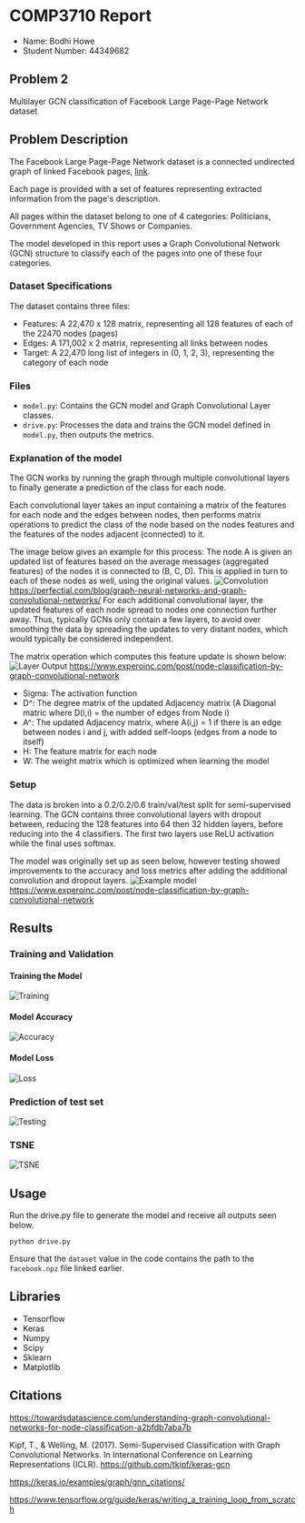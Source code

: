 # COMP3710 Report
- Name: Bodhi Howe
- Student Number: 44349682
## Problem 2
Multilayer GCN classification of Facebook Large Page-Page Network dataset

## Problem Description
The Facebook Large Page-Page Network dataset is a connected undirected graph of linked Facebook pages, [link](https://graphmining.ai/datasets/ptg/facebook.npz).

Each page is provided with a set of features representing extracted information from the page's description.

All pages within the dataset belong to one of 4 categories: Politicians, Government Agencies, TV Shows or Companies.

The model developed in this report uses a Graph Convolutional Network (GCN) structure to classify each of the pages into one of these four categories.

### Dataset Specifications
The dataset contains three files:
- Features: A 22,470 x 128 matrix, representing all 128 features of each of the 22470 nodes (pages)
- Edges: A 171,002 x 2 matrix, representing all links between nodes
- Target: A 22,470 long list of integers in (0, 1, 2, 3), representing the category of each node

### Files
- `model.py`: Contains the GCN model and Graph Convolutional Layer classes.
- `drive.py`: Processes the data and trains the GCN model defined in `model.py`, then outputs the metrics.

### Explanation of the model
The GCN works by running the graph through multiple convolutional layers to finally generate a prediction of the class for each node.

Each convolutional layer takes an input containing a matrix of the features for each node and the edges between nodes, then performs matrix operations to predict the class of the node based on the nodes features and the features of the nodes adjacent (connected) to it.

The image below gives an example for this process: The node A is given an updated list of features based on the average messages (aggregated features) of the nodes it is connected to (B, C, D). This is applied in turn to each of these nodes as well, using the original values.
![Convolution](https://perfectial.com/wp-content/uploads/2021/01/GNN-01-scaled.jpg)
https://perfectial.com/blog/graph-neural-networks-and-graph-convolutional-networks/
For each additional convolutional layer, the updated features of each node spread to nodes one connection further away.
Thus, typically GCNs only contain a few layers, to avoid over smoothing the data by spreading the updates to very distant nodes, which would typically be considered independent.

The matrix operation which computes this feature update is shown below:
![Layer Output](https://lh5.googleusercontent.com/fCocp4xdLQkhtbKLAbrnnokRoagd_Q2BRKuMCNdwWaGIN-zOL0Mywefl-GOGf0bVllh-got4D3bpnuRpp4eiWp0Be-LsvwozavnyXT6LguFDQ_8QPYp0IPs1T44jwA0pc2PXcPS9)
https://www.experoinc.com/post/node-classification-by-graph-convolutional-network
- Sigma: The activation function
- D^: The degree matrix of the updated Adjacency matrix (A Diagonal matric where D(i,i) = the number of edges from Node i)
- A^: The updated Adjacency matrix, where A(i,j) = 1 if there is an edge between nodes i and j, with added self-loops (edges from a node to itself)
- H: The feature matrix for each node
- W: The weight matrix which is optimized when learning the model

### Setup
The data is broken into a 0.2/0.2/0.6 train/val/test split for semi-supervised learning.
The GCN contains three convolutional layers with dropout between, reducing the 128 features into 64 then 32 hidden layers, before reducing into the 4 classifiers.
The first two layers use ReLU activation while the final uses softmax.

The model was originally set up as seen below, however testing showed improvements to the accuracy and loss metrics after adding the additional convolution and dropout layers.
![Example model](https://lh5.googleusercontent.com/3B2YByoRwIDHupMT8zI2seOkl4ETPP0DySySOV55aF2R5mPyksmbYgLZuXCrAKWJ5OzmtCqpeqXEb409Mf4NMfM7iJ7zhcEpOY5oirZ--Ap8904oleE-Y03xlq8rhIvs5hNBECYM)
https://www.experoinc.com/post/node-classification-by-graph-convolutional-network



## Results
### Training and Validation
#### Training the Model
![Training](https://raw.githubusercontent.com/Sinquios/PatternFlow/topic-recognition/recognition/s44349682%202-GCN/Training.png)
#### Model Accuracy
![Accuracy](https://raw.githubusercontent.com/Sinquios/PatternFlow/topic-recognition/recognition/s44349682%202-GCN/Accuracy.png)
#### Model Loss
![Loss](https://raw.githubusercontent.com/Sinquios/PatternFlow/topic-recognition/recognition/s44349682%202-GCN/Loss.png)
### Prediction of test set
![Testing](https://raw.githubusercontent.com/Sinquios/PatternFlow/topic-recognition/recognition/s44349682%202-GCN/Testing.png)
### TSNE
![TSNE](https://raw.githubusercontent.com/Sinquios/PatternFlow/topic-recognition/recognition/s44349682%202-GCN/TSNE.png)

## Usage
Run the drive.py file to generate the model and receive all outputs seen below.

```
python drive.py
```

Ensure that the `dataset` value in the code contains the path to the `facebook.npz` file linked earlier.

## Libraries
- Tensorflow
- Keras
- Numpy
- Scipy
- Sklearn
- Matplotlib

## Citations
https://towardsdatascience.com/understanding-graph-convolutional-networks-for-node-classification-a2bfdb7aba7b

Kipf, T., & Welling, M. (2017). Semi-Supervised Classification with Graph Convolutional Networks. In International Conference on Learning Representations (ICLR).
https://github.com/tkipf/keras-gcn

https://keras.io/examples/graph/gnn_citations/

https://www.tensorflow.org/guide/keras/writing_a_training_loop_from_scratch 
